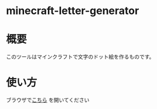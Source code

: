 # minecraft-letter-generator

# 概要
このツールはマインクラフトで文字のドット絵を作るものです。

# 使い方
ブラウザで[こちら](https://tanana11.github.io/minecraft-letter-generator/) を開いてください
